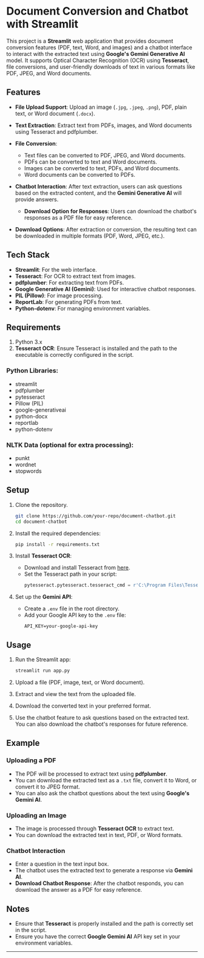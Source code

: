 

# Document Conversion and Chatbot with Streamlit

This project is a **Streamlit** web application that provides document conversion features (PDF, text, Word, and images) and a chatbot interface to interact with the extracted text using **Google's Gemini Generative AI** model. It supports Optical Character Recognition (OCR) using **Tesseract**, file conversions, and user-friendly downloads of text in various formats like PDF, JPEG, and Word documents.

## Features

- **File Upload Support**: Upload an image (`.jpg`, `.jpeg`, `.png`), PDF, plain text, or Word document (`.docx`).

- **Text Extraction**: Extract text from PDFs, images, and Word documents using Tesseract and pdfplumber.

- **File Conversion**:
  - Text files can be converted to PDF, JPEG, and Word documents.
  - PDFs can be converted to text and Word documents.
  - Images can be converted to text, PDFs, and Word documents.
  - Word documents can be converted to PDFs.

- **Chatbot Interaction**: After text extraction, users can ask questions based on the extracted content, and the **Gemini Generative AI** will provide answers. 
  - **Download Option for Responses**: Users can download the chatbot's responses as a PDF file for easy reference.

- **Download Options**: After extraction or conversion, the resulting text can be downloaded in multiple formats (PDF, Word, JPEG, etc.).

## Tech Stack

- **Streamlit**: For the web interface.
- **Tesseract**: For OCR to extract text from images.
- **pdfplumber**: For extracting text from PDFs.
- **Google Generative AI (Gemini)**: Used for interactive chatbot responses.
- **PIL (Pillow)**: For image processing.
- **ReportLab**: For generating PDFs from text.
- **Python-dotenv**: For managing environment variables.

## Requirements

1. Python 3.x
2. **Tesseract OCR**: Ensure Tesseract is installed and the path to the executable is correctly configured in the script.

### Python Libraries:
- streamlit
- pdfplumber
- pytesseract
- Pillow (PIL)
- google-generativeai
- python-docx
- reportlab
- python-dotenv

### NLTK Data (optional for extra processing):
- punkt
- wordnet
- stopwords

## Setup

1. Clone the repository.
   ```bash
   git clone https://github.com/your-repo/document-chatbot.git
   cd document-chatbot
   ```

2. Install the required dependencies:
   ```bash
   pip install -r requirements.txt
   ```

3. Install **Tesseract OCR**:
   - Download and install Tesseract from [here](https://github.com/tesseract-ocr/tesseract).
   - Set the Tesseract path in your script:
     ```python
     pytesseract.pytesseract.tesseract_cmd = r'C:\Program Files\Tesseract-OCR\tesseract.exe'
     ```

4. Set up the **Gemini API**:
   - Create a `.env` file in the root directory.
   - Add your Google API key to the `.env` file:
     ```plaintext
     API_KEY=your-google-api-key
     ```

## Usage

1. Run the Streamlit app:
   ```bash
   streamlit run app.py
   ```

2. Upload a file (PDF, image, text, or Word document).

3. Extract and view the text from the uploaded file.

4. Download the converted text in your preferred format.

5. Use the chatbot feature to ask questions based on the extracted text. You can also download the chatbot's responses for future reference.

## Example

### Uploading a PDF
- The PDF will be processed to extract text using **pdfplumber**.
- You can download the extracted text as a `.txt` file, convert it to Word, or convert it to JPEG format.
- You can also ask the chatbot questions about the text using **Google's Gemini AI**.

### Uploading an Image
- The image is processed through **Tesseract OCR** to extract text.
- You can download the extracted text in text, PDF, or Word formats.

### Chatbot Interaction
- Enter a question in the text input box.
- The chatbot uses the extracted text to generate a response via **Gemini AI**.
- **Download Chatbot Response**: After the chatbot responds, you can download the answer as a PDF for easy reference.

## Notes
- Ensure that **Tesseract** is properly installed and the path is correctly set in the script.
- Ensure you have the correct **Google Gemini AI** API key set in your environment variables.

---
